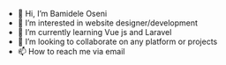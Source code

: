 - 👋 Hi, I’m Bamidele Oseni
- 👀 I’m interested in website designer/development
- 🌱 I’m currently learning Vue js and Laravel
- 💞️ I’m looking to collaborate on any platform or projects
- 📫 How to reach me via email

<!---
Femad/Femad is a ✨ special ✨ repository because its `README.md` (this file) appears on your GitHub profile.
You can click the Preview link to take a look at your changes.
--->
